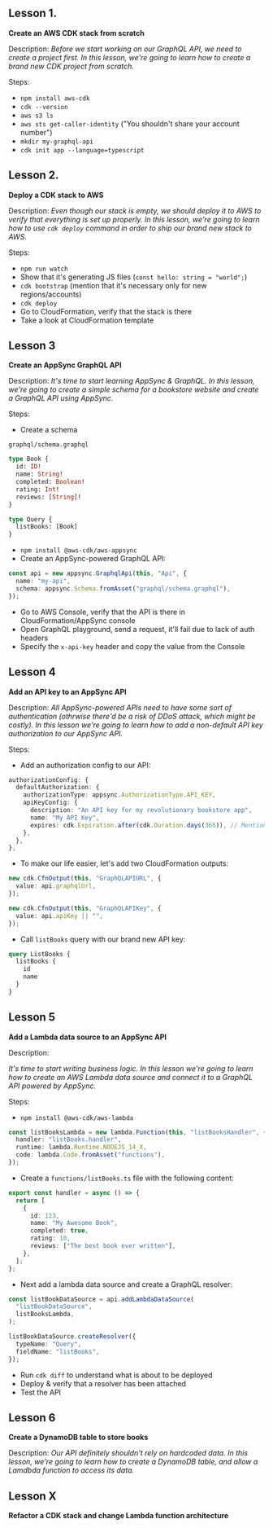 ## Lesson 1.

**Create an AWS CDK stack from scratch**

Description:
_Before we start working on our GraphQL API, we need to create a project first. In this lesson, we're going to learn how to create a brand new CDK project from scratch._

Steps:

- `npm install aws-cdk`
- `cdk --version`
- `aws s3 ls`
- `aws sts get-caller-identity` ("You shouldn't share your account number")
- `mkdir my-graphql-api`
- `cdk init app --language=typescript`

## Lesson 2.

**Deploy a CDK stack to AWS**

Description:
_Even though our stack is empty, we should deploy it to AWS to verify that everything is set up properly. In this lesson, we're going to learn how to use `cdk deploy` command in order to ship our brand new stack to AWS._

Steps:

- `npm run watch`
- Show that it's generating JS files (`const hello: string = "world";`)
- `cdk bootstrap` (mention that it's necessary only for new regions/accounts)
- `cdk deploy`
- Go to CloudFormation, verify that the stack is there
- Take a look at CloudFormation template

## Lesson 3

**Create an AppSync GraphQL API**

Description: _It's time to start learning AppSync & GraphQL. In this lesson, we're going to create a simple schema for a bookstore website and create a GraphQL API using AppSync._

Steps:

- Create a schema

`graphql/schema.graphql`

```graphql
type Book {
  id: ID!
  name: String!
  completed: Boolean!
  rating: Int!
  reviews: [String]!
}

type Query {
  listBooks: [Book]
}
```

- `npm install @aws-cdk/aws-appsync`
- Create an AppSync-powered GraphQL API:

```ts
const api = new appsync.GraphqlApi(this, "Api", {
  name: "my-api",
  schema: appsync.Schema.fromAsset("graphql/schema.graphql"),
});
```

- Go to AWS Console, verify that the API is there in CloudFormation/AppSync console
- Open GraphQL playground, send a request, it'll fail due to lack of auth headers
- Specify the `x-api-key` header and copy the value from the Console

## Lesson 4

**Add an API key to an AppSync API**

Description: _All AppSync-powered APIs need to have some sort of authentication (othrwise there'd be a risk of DDoS attack, which might be costly). In this lesson we're going to learn how to add a non-default API key authorization to our AppSync API._

Steps:

- Add an authorization config to our API:

```ts
authorizationConfig: {
  defaultAuthorization: {
    authorizationType: appsync.AuthorizationType.API_KEY,
    apiKeyConfig: {
      description: "An API key for my revolutionary bookstore app",
      name: "My API Key",
      expires: cdk.Expiration.after(cdk.Duration.days(365)), // Mention that by default it's 7 days
    },
  },
},
```

- To make our life easier, let's add two CloudFormation outputs:

```ts
new cdk.CfnOutput(this, "GraphQLAPIURL", {
  value: api.graphqlUrl,
});

new cdk.CfnOutput(this, "GraphQLAPIKey", {
  value: api.apiKey || "",
});
```

- Call `listBooks` query with our brand new API key:

```graphql
query ListBooks {
  listBooks {
    id
    name
  }
}
```

## Lesson 5

**Add a Lambda data source to an AppSync API**

Description:

_It's time to start writing business logic. In this lesson we're going to learn how to create an AWS Lambda data source and connect it to a GraphQL API powered by AppSync._

Steps:

- `npm install @aws-cdk/aws-lambda`

```ts
const listBooksLambda = new lambda.Function(this, "listBooksHandler", {
  handler: "listBooks.handler",
  runtime: lambda.Runtime.NODEJS_14_X,
  code: lambda.Code.fromAsset("functions"),
});
```

- Create a `functions/listBooks.ts` file with the following content:

```ts
export const handler = async () => {
  return [
    {
      id: 123,
      name: "My Awesome Book",
      completed: true,
      rating: 10,
      reviews: ["The best book ever written"],
    },
  ];
};
```

- Next add a lambda data source and create a GraphQL resolver:

```ts
const listBookDataSource = api.addLambdaDataSource(
  "listBookDataSource",
  listBooksLambda,
);

listBookDataSource.createResolver({
  typeName: "Query",
  fieldName: "listBooks",
});
```

- Run `cdk diff` to understand what is about to be deployed
- Deploy & verify that a resolver has been attached
- Test the API

## Lesson 6

**Create a DynamoDB table to store books**

Description: _Our API definitely shouldn't rely on hardcoded data. In this lesson, we're going to learn how to create a DynamoDB table, and allow a Lamdbda function to access its data._

## Lesson X

**Refactor a CDK stack and change Lambda function architecture**
